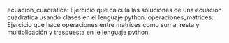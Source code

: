 ecuacion_cuadratica: Ejercicio que calcula las soluciones de una ecuacion cuadratica usando clases en el lenguaje python.
operaciones_matrices: Ejercicio que hace operaciones entre matrices como suma, resta y multiplicación y traspuesta en le lenguaje python.

